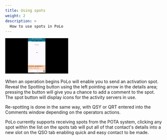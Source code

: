```yaml
---
title: Using spots
weight: 2
description: >
  How to use spots in PoLo
---
```


<img src="./spotting.gif" width='40%' class='h2k-device-screen h2k-float-right' /> 

When an operation begins PoLo will enable you to send an activation spot. Reveal the Spotting button using the left pointing arrow in the details area; pressing the button will give you a chance to add a comment to the spot. The spot button will display icons for the activity servers in use.

Re-spotting is done in the same way, with QSY or QRT entered into the Comments window depending on the operators actions.

PoLo currently supports receiving spots from the POTA system, clicking any spot within the list on the spots tab will put all of that contact's details into a new slot on the QSO tab enabling quick and easy contact to be made.
